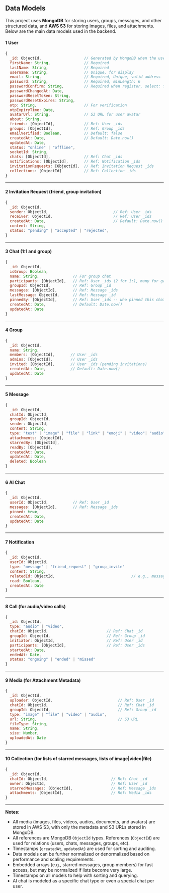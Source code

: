 ## Data Models

This project uses **MongoDB** for storing users, groups, messages, and other structured data, and **AWS S3** for storing images, files, and attachments. Below are the main data models used in the backend.

#### 1 User

```js
{
  _id: ObjectId,                   // Generated by MongoDB when the user is created
  firstName: String,               // Required
  lastName: String,                // Required
  username: String,                // Unique, for display
  email: String,                   // Required, Unique, valid address
  password: String,                // Required, minLength: 6
  passwordConfirm: String,         // Required when register, select: false -- not stored in the database
  passwordChangedAt: Date,
  passwordResetToken: String,
  passwordResetExpires: String,
  otp: String,                     // For verification
  otpExpiryTime: Date,
  avatarUrl: String,               // S3 URL for user avatar
  about: String,
  friends: [ObjectId],             // Ref: User _ids
  groups: [ObjectId],              // Ref: Group _ids
  emailVerified: Boolean,          // Default: false
  createdAt: Date,                 // Default: Date.now()
  updatedAt: Date,
  status: "online" | "offline",
  socketId: String,
  chats: [ObjectId],               // Ref: Chat _ids
  notifications: [ObjectId],       // Ref: Notification _ids
  invitationRequests: [ObjectId],  // Ref: Invitation Request _ids
  collections: [ObjectId]          // Ref: Collection _ids
}
```

---

#### 2 Invitation Request (friend, group invitation)

```js
{
  _id: ObjectId,
  sender: ObjectId,                             // Ref: User _ids
  receiver: ObjectId,                           // Ref: User _ids
  createdAt: Date,                              // Default: Date.now()
  content: String,
  status: "pending" | "accepted" | "rejected",
}
```

---

#### 3 Chat (1:1 and group)

```js
{
  _id: ObjectId,
  isGroup: Boolean,
  name: String,               // For group chat
  participants: [ObjectId],   // Ref: User _ids (2 for 1:1, many for group)
  groupId: ObjectId,          // Ref: Group _id
  messages: [ObjectId],       // Ref: Message _ids
  lastMessage: ObjectId,      // Ref: Message _id
  pinnedBy: [ObjectId],       // Ref: User _ids -- who pinned this chat
  createdAt: Date,            // Default: Date.now()
  updatedAt: Date
}
```

---

#### 4 Group

```js
{
  _id: ObjectId,
  name: String,
  members: [ObjectId],       // User _ids
  admins: [ObjectId],        // User _ids
  invited: [ObjectId],       // User _ids (pending invitations)
  createdAt: Date,           // Default: Date.now()
  updatedAt: Date
}
```

---

#### 5 Message

```js
{
  _id: ObjectId,
  chatId: ObjectId,                                                       // Ref: Chat _id
  groupId: ObjectId,                                                      // Ref: Group _id -- If group message
  sender: ObjectId,                                                       // Ref: User _id
  content: String,                                                        // Text content
  type: "text" | "image" | "file" | "link" | "emoji" | "video"| "audio",
  attachments: [ObjectId],                                                // Ref: Media _id -- for image/file/link/emoji/video/audio
  starredBy: [ObjectId],                                                  // Users who starred this message
  readBy: [ObjectId],                                                     // Users who have read the message
  createdAt: Date,
  updatedAt: Date,
  deleted: Boolean
}
```

---

#### 6 AI Chat

```js
{
  _id: ObjectId,
  userId: ObjectId,           // Ref: User _id
  messages: [ObjectId],       // Ref: Message _ids
  pinned: true,
  createdAt: Date,
  updatedAt: Date
}
```

---

#### 7 Notification

```js
{
  _id: ObjectId,
  userId: ObjectId,
  type: "message" | "friend_request" | "group_invite"
  content: String,
  relatedId: ObjectId,                                  // e.g., messageId, groupId
  read: Boolean,
  createdAt: Date
}
```

---

#### 8 Call (for audio/video calls)

```js
{
  _id: ObjectId,
  type: "audio" | "video",
  chatId: ObjectId,                          // Ref: Chat _id
  groupId: ObjectId,                         // Ref: Group _id
  initiator: ObjectId,                       // Ref: User _id
  participants: [ObjectId],                  // Ref: User _ids
  startedAt: Date,
  endedAt: Date,
  status: "ongoing" | "ended" | "missed"
}
```

---

#### 9 Media (for Attachment Metadata)

```js
{
  _id: ObjectId,
  uploader: ObjectId,                             // Ref: User _id
  chatId: ObjectId,                               // Ref: Chat _id
  groupId: ObjectId,                              // Ref: Group _id
  type: "image" | "file" | "video" | "audio",
  url: String,                                    // S3 URL
  fileType: String,
  name: String,
  size: Number,
  uploadedAt: Date
}
```

---

#### 10 Collection (for lists of starred messages, lists of image|video|file)

```js
{
  _id: ObjectId,
  chatId: ObjectId,                            // Ref: Chat _id
  owner: ObjectId,                             // Ref: User _id
  starredMessages: [ObjectId],                 // Ref: Message _ids
  attachments: [ObjectId],                     // Ref: Media _ids
}
```

---

**Notes:**

- All media (images, files, videos, audios, documents, and avatars) are stored in AWS S3, with only the metadata and S3 URLs stored in MongoDB.
- All references are MongoDB `ObjectId` types. References (`ObjectId`) are used for relations (users, chats, messages, groups, etc).
- Timestamps (`createdAt`, `updatedAt`) are used for sorting and auditing.
- Data models can be further normalized or denormalized based on performance and scaling requirements.
- Embedded arrays (e.g., starred messages, group members) for fast access, but may be normalized if lists become very large.
- Timestamps on all models to help with sorting and querying.
- AI chat is modeled as a specific chat type or even a special chat per user.
